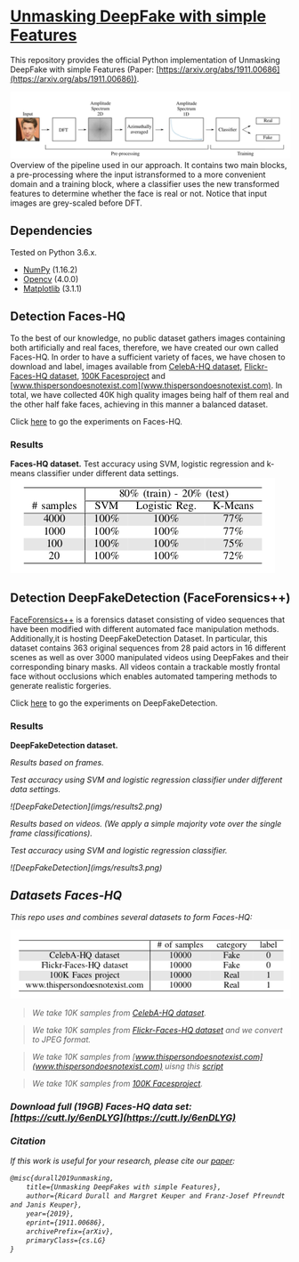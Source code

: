 # [Unmasking DeepFake with simple Features](https://arxiv.org/abs/1911.00686)

This repository provides the official Python implementation of Unmasking DeepFake with simple Features (Paper: [https://arxiv.org/abs/1911.00686](https://arxiv.org/abs/1911.00686)).

![Overview of the pipeline](imgs/pipeline.png) 
Overview of the pipeline used in our approach. It contains two main blocks, a pre-processing where the input istransformed to a more convenient domain and a 
training block, where a classifier uses the new transformed features to determine whether the face is real or not. Notice that input images are grey-scaled 
before DFT.

## Dependencies
Tested on Python 3.6.x.
* [NumPy](http://www.numpy.org/) (1.16.2)
* [Opencv](https://opencv.org/opencv-4-0/) (4.0.0)
* [Matplotlib](https://matplotlib.org/) (3.1.1)



## Detection Faces-HQ
To the best of our knowledge, no public dataset gathers images containing both artificially and real faces, therefore, we have created our own called Faces-HQ.
In order to have a sufficient variety of faces, we have chosen to download and label, images available from [CelebA-HQ dataset](https://arxiv.org/abs/1710.10196),
[Flickr-Faces-HQ dataset](https://arxiv.org/abs/1812.04948), [100K Facesproject](https://generated.photos/) and [www.thispersondoesnotexist.com](www.thispersondoesnotexist.com). 
In total, we have collected 40K high quality images being half of them real and the other half fake faces, achieving in this manner a balanced dataset.

Click [here](/Experiments_Faces-HQ) to go the experiments on Faces-HQ.

### Results

<b>Faces-HQ dataset.</b>
Test accuracy using SVM, logistic regression and k-means classifier under different data settings.
![Faces-HQ](imgs/results1.png) 

## Detection DeepFakeDetection (FaceForensics++)
 [FaceForensics++](https://github.com/ondyari/FaceForensics) is a forensics dataset consisting of video sequences that have been modified with
different automated face manipulation methods. Additionally,it is hosting DeepFakeDetection Dataset. In particular, this dataset contains 363 original
sequences from 28 paid actors in 16 different scenes as well as over 3000 manipulated videos using DeepFakes and their corresponding binary masks.
All videos contain a trackable mostly frontal face without occlusions which enables automated tampering methods to generate realistic forgeries.

Click [here](/Experiments_DeepFakeDetection) to go the experiments on DeepFakeDetection.

### Results

<b>DeepFakeDetection dataset.</b>
<p><i>Results based on frames.<i></p>
<p>Test accuracy using SVM and logistic regression classifier under different data settings.</p>
![DeepFakeDetection](imgs/results2.png)


<p><i>Results based on videos. (We apply a simple majority vote over the single frame classifications).<i></p>
<p>Test accuracy using SVM and logistic regression classifier.</p>
![DeepFakeDetection](imgs/results3.png)



## Datasets Faces-HQ

This repo uses and combines several datasets to form Faces-HQ:

![Faces-HQ dataset structure.](imgs/dataset.png) 

>We take 10K samples from [CelebA-HQ dataset](https://arxiv.org/abs/1710.10196). 

>We take 10K samples from [Flickr-Faces-HQ dataset](https://arxiv.org/abs/1812.04948)
and we convert to JPEG format.
 
>We take 10K samples from [www.thispersondoesnotexist.com](www.thispersondoesnotexist.com) uisng this 
[script](https://github.com/rayheffer/tpdne/blob/master/tpdne.sh)

>We take 10K samples from [100K Facesproject](https://generated.photos/).

### Download full (19GB) Faces-HQ data set: [https://cutt.ly/6enDLYG](https://cutt.ly/6enDLYG)


### Citation
If this work is useful for your research, please cite our [paper](https://arxiv.org/abs/1911.00686):
```
@misc{durall2019unmasking,
    title={Unmasking DeepFakes with simple Features},
    author={Ricard Durall and Margret Keuper and Franz-Josef Pfreundt and Janis Keuper},
    year={2019},
    eprint={1911.00686},
    archivePrefix={arXiv},
    primaryClass={cs.LG}
}
```



